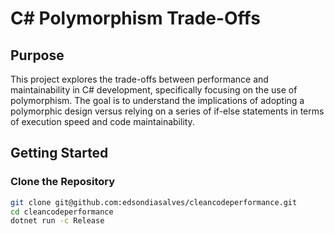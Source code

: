 # C# Polymorphism Trade-Offs

## Purpose

This project explores the trade-offs between performance and maintainability in C# development, specifically focusing on the use of polymorphism. The goal is to understand the implications of adopting a polymorphic design versus relying on a series of if-else statements in terms of execution speed and code maintainability.

## Getting Started

### Clone the Repository

```bash
git clone git@github.com:edsondiasalves/cleancodeperformance.git
cd cleancodeperformance
dotnet run -c Release
```
